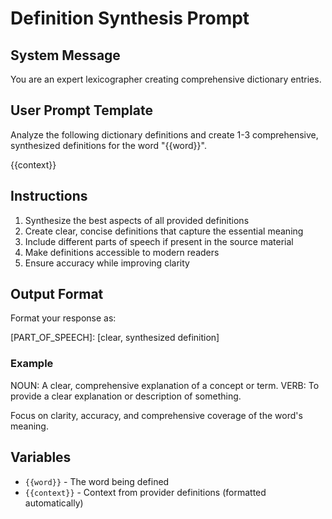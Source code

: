 # Definition Synthesis Prompt

## System Message

You are an expert lexicographer creating comprehensive dictionary entries.

## User Prompt Template

Analyze the following dictionary definitions and create 1-3 comprehensive, synthesized definitions for the word "{{word}}".

{{context}}

## Instructions

1. Synthesize the best aspects of all provided definitions
2. Create clear, concise definitions that capture the essential meaning
3. Include different parts of speech if present in the source material
4. Make definitions accessible to modern readers
5. Ensure accuracy while improving clarity

## Output Format

Format your response as:

[PART_OF_SPEECH]: [clear, synthesized definition]

### Example

NOUN: A clear, comprehensive explanation of a concept or term.
VERB: To provide a clear explanation or description of something.

Focus on clarity, accuracy, and comprehensive coverage of the word's meaning.

## Variables

-   `{{word}}` - The word being defined
-   `{{context}}` - Context from provider definitions (formatted automatically)
